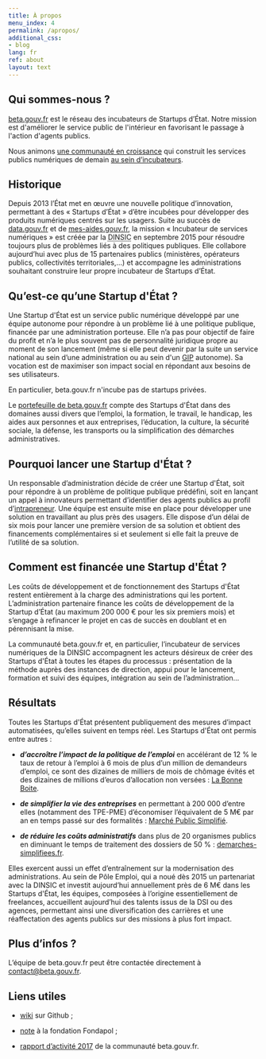 ```yaml
---
title: À propos
menu_index: 4
permalink: /apropos/
additional_css:
- blog
lang: fr
ref: about
layout: text
---
```


## Qui sommes-nous ?

[beta.gouv.fr](https://beta.gouv.fr/) est le réseau des incubateurs de Startups d’État. Notre mission est d'améliorer le service public de l'intérieur en favorisant le passage à l'action d'agents publics.

Nous animons [une communauté en croissance](https://beta.gouv.fr/communaute/) qui construit les services publics numériques de demain [au sein d’incubateurs](https://beta.gouv.fr/incubateurs/).

## Historique

Depuis 2013 l’État met en œuvre une nouvelle politique d’innovation, permettant à des « Startups d’État » d’être incubées pour développer des produits numériques centrés sur les usagers. Suite au succès de [data.gouv.fr](https://data.gouv.fr) et de [mes-aides.gouv.fr](https://mes-aides.gouv.fr), la mission « Incubateur de services numériques » est créée par la <abbr title="Direction interministérielle du numérique et du système d'information et de communication">DINSIC</abbr> en septembre 2015 pour résoudre toujours plus de problèmes liés à des politiques publiques. Elle collabore aujourd’hui avec plus de 15 partenaires publics (ministères, opérateurs publics, collectivités territoriales,...) et accompagne les administrations souhaitant construire leur propre incubateur de Startups d’État.

## Qu’est-ce qu’une Startup d'État ?

Une Startup d'État est un service public numérique développé par une équipe autonome pour répondre à un problème lié à une politique publique, financée par une administration porteuse. Elle n’a pas pour objectif de faire du profit et n’a le plus souvent pas de personnalité juridique propre au moment de son lancement (même si elle peut devenir par la suite un service national au sein d’une administration ou au sein d'un [GIP](https://fr.wikipedia.org/wiki/Groupement_d%27int%C3%A9r%C3%AAt_public) autonome). Sa vocation est de maximiser son impact social en répondant aux besoins de ses utilisateurs.

En particulier, beta.gouv.fr n'incube pas de startups privées.

Le [portefeuille de beta.gouv.fr](https://beta.gouv.fr/startups/) compte des Startups d'État dans des domaines aussi divers que l’emploi, la formation, le travail, le handicap, les aides aux personnes et aux entreprises, l’éducation, la culture, la sécurité sociale, la défense, les transports ou la simplification des démarches administratives.

## Pourquoi lancer une Startup d'État ?

Un responsable d’administration décide de créer une Startup d'État, soit pour répondre à un problème de politique publique prédéfini, soit en lançant un appel à innovateurs permettant d’identifier des agents publics au profil d’[intrapreneur](https://beta.gouv.fr/2017/02/16/intrapreneur-startup-d-etat.html). Une équipe est ensuite mise en place pour développer une solution en travaillant au plus près des usagers. Elle dispose d’un délai de six mois pour lancer une première version de sa solution et obtient des financements complémentaires si et seulement si elle fait la preuve de l’utilité de sa solution.

## Comment est financée une Startup d'État ?

Les coûts de développement et de fonctionnement des Startups d'État restent entièrement à la charge des administrations qui les portent. L’administration partenaire finance les coûts de développement de la Startup d’État (au maximum 200 000 € pour les six premiers mois) et s’engage à refinancer le projet en cas de succès en doublant et en pérennisant la mise.

La communauté beta.gouv.fr et, en particulier, l’incubateur de services numériques de la DINSIC accompagnent les acteurs désireux de créer des Startups d'État à toutes les étapes du processus : présentation de la méthode auprès des instances de direction, appui pour le lancement, formation et suivi des équipes, intégration au sein de l’administration...

## Résultats

Toutes les Startups d'État présentent publiquement des mesures d’impact automatisées, qu’elles suivent en temps réel. Les Startups d'État ont permis entre autres :

* **_d’accroître l’impact de la politique de l’emploi_** en accélérant de 12 % le taux de retour à l’emploi à 6 mois de plus d’un million de demandeurs d’emploi, ce sont des dizaines de milliers de mois de chômage évités et des dizaines de millions d’euros d’allocation non versées  : [La Bonne Boite](https://labonneboite.pole-emploi.fr/).

* **_de simplifier la vie des entreprises_** en permettant à 200 000 d’entre elles (notamment des TPE-PME) d’économiser l’équivalent de 5 M€ par an en temps passé sur des formalités : [Marché Public Simplifié](https://mps.apientreprise.fr/).

* **_de réduire les coûts administratifs_** dans plus de 20 organismes publics en diminuant le temps de traitement des dossiers de 50 % : [demarches-simplifiees.fr](https://www.demarches-simplifiees.fr/).

Elles exercent aussi un effet d’entraînement sur la modernisation des administrations. Au sein de Pôle Emploi, qui a noué dès 2015 un partenariat avec la DINSIC et investit aujourd’hui annuellement près de 6 M€ dans les Startups d'État, les équipes, composées à l’origine essentiellement de freelances, accueillent aujourd’hui des talents issus de la DSI ou des agences, permettant ainsi une diversification des carrières et une réaffectation des agents publics sur des missions à plus fort impact.

## Plus d’infos ?

L’équipe de beta.gouv.fr peut être contactée directement à [contact@beta.gouv.fr](mailto:contact@beta.gouv.fr).

## Liens utiles

* [wiki](https://github.com/betagouv/beta.gouv.fr/wiki) sur Github ;

* [note](http://www.fondapol.org/etude/pierre-pezziardi-et-henri-verdier-des-startups-detat-a-letat-plateforme/) à la fondation Fondapol ;

* [rapport d’activité 2017](https://beta.gouv.fr/rapportannuel.pdf) de la communauté beta.gouv.fr.
